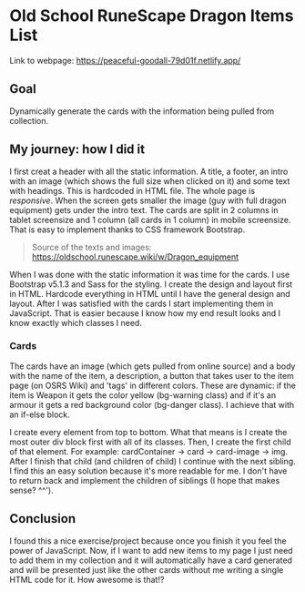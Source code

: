# Old School RuneScape Dragon Items List

Link to webpage: <https://peaceful-goodall-79d01f.netlify.app/>

## Goal

Dynamically generate the cards with the information being pulled from collection.

## My journey: how I did it

I first creat a header with all the static information. A title, a footer, an intro with an image (which shows the full size when clicked on it) and some text with headings. This is hardcoded in HTML file. The whole page is <i>responsive</i>. When the screen gets smaller the image (guy with full dragon equipment) gets under the intro text. The cards are split in 2 columns in tablet screensize and 1 column (all cards in 1 column) in mobile screensize. That is easy to implement thanks to CSS framework Bootstrap.

> Source of the texts and images: <https://oldschool.runescape.wiki/w/Dragon_equipment>

When I was done with the static information it was time for the cards. I use Bootstrap v5.1.3 and Sass for the styling. I create the design and layout first in HTML. Hardcode everything in HTML until I have the general design and layout. After I was satisfied with the cards I start implementing them in JavaScript. That is easier because I know how my end result looks and I know exactly which classes I need.

### Cards

The cards have an image (which gets pulled from online source) and a body with the name of the item, a description, a button that takes user to the item page (on OSRS Wiki) and 'tags' in different colors. These are dynamic: if the item is Weapon it gets the color yellow (bg-warning class) and if it's an armour it gets a red background color (bg-danger class). I achieve that with an if-else block.

I create every element from top to bottom. What that means is I create the most outer div block first with all of its classes. Then, I create the first child of that element. For example: cardContainer -> card -> card-image -> img. After I finish that child (and children of child) I continue with the next sibling.
I find this an easy solution because it's more readable for me. I don't have to return back and implement the children of siblings (I hope that makes sense? ^^').

## Conclusion

I found this a nice exercise/project because once you finish it you feel the power of JavaScript. Now, if I want to add new items to my page I just need to add them in my collection and it will automatically have a card generated and will be presented just like the other cards without me writing a single HTML code for it. How awesome is that!?
